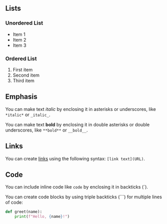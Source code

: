 
## Lists

### Unordered List

- Item 1
- Item 2
- Item 3

### Ordered List

1. First item
2. Second item
3. Third item

## Emphasis

You can make text *italic* by enclosing it in asterisks or underscores, like `*italic*` or `_italic_`.

You can make text **bold** by enclosing it in double asterisks or double underscores, like `**bold**` or `__bold__`.

## Links

You can create [links](https://www.example.com) using the following syntax: `[link text](URL)`.

## Code

You can include inline code like `code` by enclosing it in backticks (\`).

You can create code blocks by using triple backticks (\`\`\`) for multiple lines of code:

```python
def greet(name):
    print(f"Hello, {name}!")
